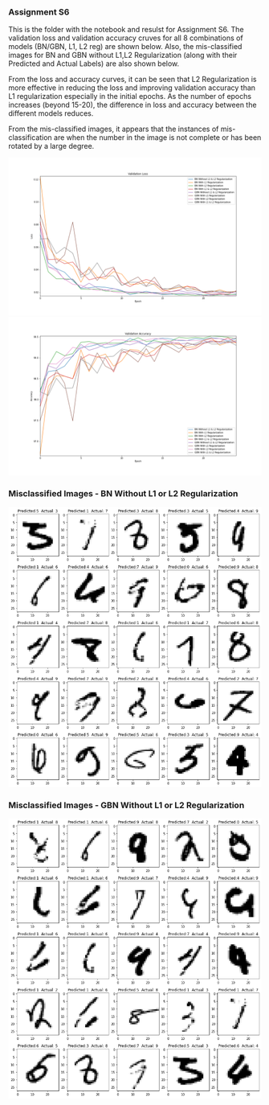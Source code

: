 ### Assignment S6
This is the folder with the notebook and resulst for Assignment S6. The validation loss and validation accuracy cruves for all 8 combinations of models (BN/GBN, L1, L2 reg) are shown below. Also, the mis-classified images for BN and GBN without L1,L2 Regularization (along with their Predicted and Actual Labels) are also shown below. 

From the loss and accuracy curves, it can be seen that L2 Regularization is more effective in reducing the loss and improving validation accuracy than L1 regularization especially in the initial epochs. As the number of epochs increases (beyond 15-20), the difference in loss and accuracy between the different models reduces. 

From the mis-classified images, it appears that the instances of mis-classification are when the number in the image is not complete or has been rotated by a large degree. 

![](validation_loss.png)
![](Validation_Accuracy.png)
### Misclassified Images - BN Without L1 or L2 Regularization
![](Misclassified_Images_BN_WithoutL1L2.png)
### Misclassified Images - GBN Without L1 or L2 Regularization
![](Misclassified_Images_GBN_WithoutL1L2.png)

